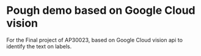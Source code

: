 # Pough demo based on Google Cloud vision
For the Final project of AP30023, based on Google Cloud vision api to identify the text on labels. 
